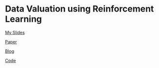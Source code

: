 # Data Valuation using Reinforcement Learning

[My Slides](https://github.com/onuralg/data-valuation-rl/blob/main/Data%20Valuation%20RL.pdf)

[Paper](https://arxiv.org/pdf/1909.11671.pdf)

[Blog](https://ai.googleblog.com/2020/10/estimating-impact-of-training-data-with.html)

[Code](https://github.com/google-research/google-research/tree/master/dvrl)




